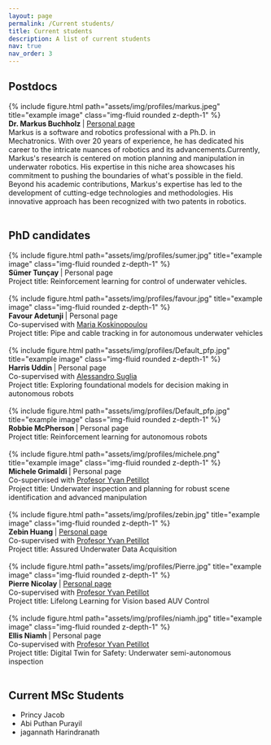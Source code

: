 ```yaml
---
layout: page
permalink: /Current students/
title: Current students
description: A list of current students
nav: true
nav_order: 3
---
```




## Postdocs

  <div class="row align-items-center">
    <div class="col-2">
      {% include figure.html path="assets/img/profiles/markus.jpeg" title="example image" class="img-fluid rounded z-depth-1" %}
    </div>
    <div class="col-10">
     <b>  Dr. Markus Buchholz  </b> | <a href="https://github.com/markusbuchholz">Personal page</a>  <br>
     Markus is a software and robotics professional with a Ph.D. in Mechatronics. With over 20 years of experience, he has dedicated his career to the intricate nuances of robotics and its advancements.Currently, Markus's research is centered on motion planning and manipulation in underwater robotics. His expertise in this niche area showcases his commitment to pushing the boundaries of what's possible in the field. Beyond his academic contributions, Markus's expertise has led to the development of cutting-edge technologies and methodologies. His innovative approach has been recognized with two patents in robotics. <br>
    </div>
  </div>

<br>


## PhD candidates

 <div class="row align-items-center">
    <div class="col-2">
      {% include figure.html path="assets/img/profiles/sumer.jpg" title="example image" class="img-fluid rounded z-depth-1" %}
    </div>
    <div class="col-10">
     <b> Sümer Tunçay </b>| Personal page <br>
     Project title: Reinforcement learning for control of underwater vehicles. <br>
    </div>
  </div>

<br>

 <div class="row align-items-center">
    <div class="col-2">
      {% include figure.html path="assets/img/profiles/favour.jpg" title="example image" class="img-fluid rounded z-depth-1" %}
    </div>
    <div class="col-10">
     <b> Favour Adetunji </b>| Personal page  <br>
     Co-supervised with <a href="https://researchportal.hw.ac.uk/en/persons/maria-koskinopoulou">Maria Koskinopoulou</a> <br>
     Project title: Pipe and cable tracking in for autonomous underwater vehicles <br>
    </div>
  </div>

<br>



  <div class="row align-items-center">
    <div class="col-2">
      {% include figure.html path="assets/img/profiles/Default_pfp.jpg" title="example image" class="img-fluid rounded z-depth-1" %}
    </div>
    <div class="col-10">
     <b> Harris Uddin  </b>| Personal page <br>
     Co-supervised with <a href="https://alesuglia.github.io/">Alessandro Suglia</a>  <br>
     Project title: Exploring foundational models for decision making in autonomous robots <br>
    </div>
  </div>

  <br>

<div class="row align-items-center">
  <div class="col-2">
    {% include figure.html path="assets/img/profiles/Default_pfp.jpg" title="example image" class="img-fluid rounded z-depth-1" %}
  </div>
  <div class="col-10">
    <b> Robbie McPherson </b>| Personal page <br>
    Project title: Reinforcement learning for autonomous robots <br>
  </div>
</div>



<br>

  <div class="row align-items-center">
    <div class="col-2">
      {% include figure.html path="assets/img/profiles/michele.png" title="example image" class="img-fluid rounded z-depth-1" %}
    </div>
    <div class="col-10">
     <b> Michele Grimaldi </b>| Personal page  <br>
     Co-supervised with <a href="https://researchportal.hw.ac.uk/en/persons/yvan-petillot">Profesor Yvan Petillot</a> <br>
     Project title: Underwater inspection and planning for robust scene identification and advanced manipulation <br>
    </div>
  </div>

<br>

  <div class="row align-items-center">
    <div class="col-2">
      {% include figure.html path="assets/img/profiles/zebin.jpg" title="example image" class="img-fluid rounded z-depth-1" %}
    </div>
    <div class="col-10">
     <b> Zebin Huang </b>| <a href="https://zebinhuang.com/">Personal page</a> <br>
     Co-supervised with <a href="https://researchportal.hw.ac.uk/en/persons/yvan-petillot">Profesor Yvan Petillot</a> <br>
     Project title: Assured Underwater Data Acquisition <br>
    </div>
  </div>

<br>

  <div class="row align-items-center">
    <div class="col-2">
      {% include figure.html path="assets/img/profiles/Pierre.jpg" title="example image" class="img-fluid rounded z-depth-1" %}
    </div>
    <div class="col-10">
     <b> Pierre Nicolay </b>| <a href="https://www.edinburgh-robotics.org/students/pierre-nicolay">Personal page</a>  <br>
     Co-supervised with <a href="https://researchportal.hw.ac.uk/en/persons/yvan-petillot">Profesor Yvan Petillot</a>  <br>
     Project title: Lifelong Learning for Vision based AUV Control <br>
    </div>
  </div>

<br>

  <div class="row align-items-center">
    <div class="col-2">
      {% include figure.html path="assets/img/profiles/niamh.jpg" title="example image" class="img-fluid rounded z-depth-1" %}
    </div>
    <div class="col-10">
     <b> Ellis Niamh </b>| Personal page  <br>
     Co-supervised with <a href="https://researchportal.hw.ac.uk/en/persons/yvan-petillot">Profesor Yvan Petillot</a> <br>
     Project title: Digital Twin for Safety: Underwater semi-autonomous inspection <br>
    </div>
  </div>

<br>


## Current MSc Students

- Princy Jacob
- Abi Puthan Purayil
- jagannath Harindranath

<br>

